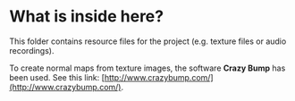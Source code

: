 # What is inside here?

This folder contains resource files for the project (e.g. texture files or audio recordings).

To create normal maps from texture images, the software __Crazy Bump__ has been used. See this link: [http://www.crazybump.com/](http://www.crazybump.com/).
